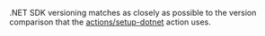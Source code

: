 .NET SDK versioning matches as closely as possible to the version comparison that the [actions/setup-dotnet](https://github.com/actions/setup-dotnet) action uses.

